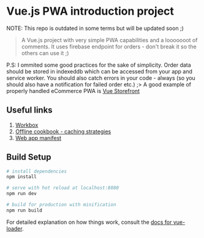 # Vue.js PWA introduction project


NOTE: This repo is outdated in some terms but will be updated soon ;)

> A Vue.js project with very simple PWA capabilities and a looooooot of comments. It uses firebase endpoint for orders - don't break it so the others can use it ;)

P.S: I ommited some good practices for the sake of simplicity. Order data should be stored in indexeddb which can be accessed from your app and service worker. You should also catch errors in your code - always (so you should also have a notification for failed order etc.) ;> 
A good example of properly handled eCommerce PWA is [Vue Storefront](https://github.com/DivanteLtd/vue-storefront) 

## Useful links
 1. [Workbox](https://developers.google.com/web/tools/workbox/)
 2. [Offline cookbook - caching strategies](https://developers.google.com/web/fundamentals/instant-and-offline/offline-cookbook/)
 3. [Web app manifest](https://developers.google.com/web/fundamentals/web-app-manifest/)
## Build Setup

``` bash
# install dependencies
npm install

# serve with hot reload at localhost:8080
npm run dev

# build for production with minification
npm run build
```

For detailed explanation on how things work, consult the [docs for vue-loader](http://vuejs.github.io/vue-loader).
